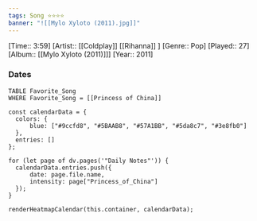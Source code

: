 ```yaml
---
tags: Song ⭐⭐⭐⭐ 
banner: "![[Mylo Xyloto (2011).jpg]]"
---
```

[Time:: 3:59]
[Artist:: [[Coldplay]] [[Rihanna]] ]
[Genre:: Pop]
[Played:: 27]
[Album:: [[Mylo Xyloto (2011)]]]
[Year:: 2011]
### Dates
````dataview
TABLE Favorite_Song
WHERE Favorite_Song = [[Princess of China]]
````
  ```dataviewjs
const calendarData = { 
	colors: { 
		blue: ["#9ccfd8", "#5BAAB8", "#57A1BB", "#5da8c7", "#3e8fb0"] 
	}, 
	entries: [] 
}; 

for (let page of dv.pages('"Daily Notes"')) { 
	calendarData.entries.push({ 
		date: page.file.name, 
		intensity: page["Princess_of_China"]
	}); 
} 

renderHeatmapCalendar(this.container, calendarData);
```
